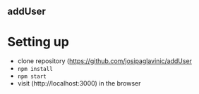 ## addUser

# Setting up
- clone repository (https://github.com/josipaglavinic/addUser
- ``` npm install ```
- ``` npm start ```
-  visit (http://localhost:3000) in the browser
